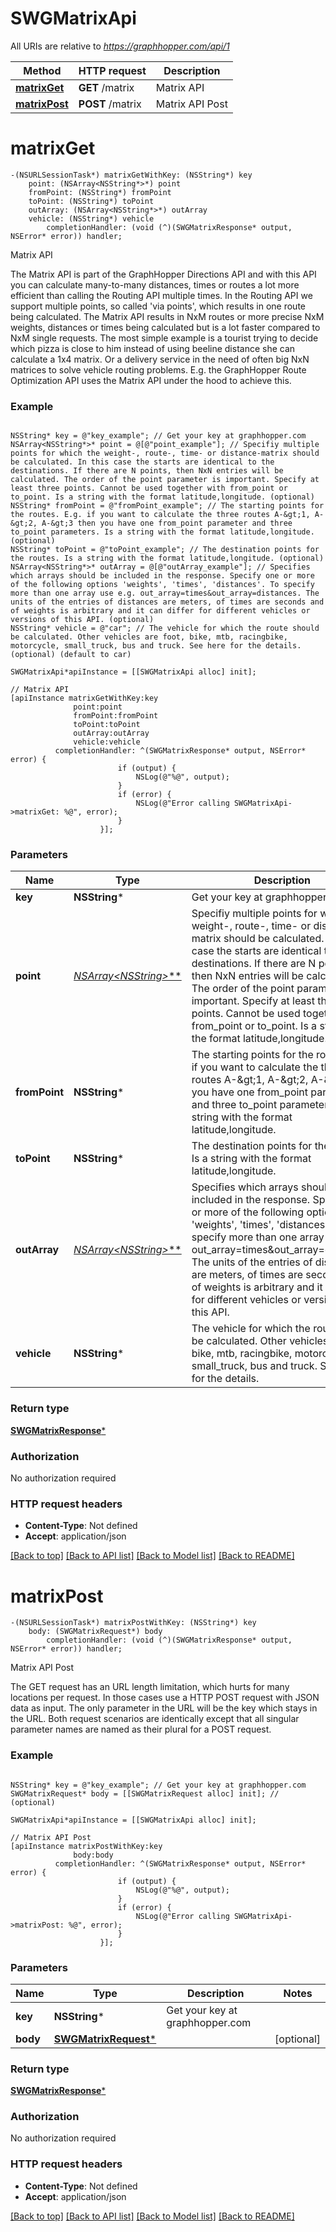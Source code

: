 # SWGMatrixApi

All URIs are relative to *https://graphhopper.com/api/1*

Method | HTTP request | Description
------------- | ------------- | -------------
[**matrixGet**](SWGMatrixApi.md#matrixget) | **GET** /matrix | Matrix API
[**matrixPost**](SWGMatrixApi.md#matrixpost) | **POST** /matrix | Matrix API Post


# **matrixGet**
```objc
-(NSURLSessionTask*) matrixGetWithKey: (NSString*) key
    point: (NSArray<NSString*>*) point
    fromPoint: (NSString*) fromPoint
    toPoint: (NSString*) toPoint
    outArray: (NSArray<NSString*>*) outArray
    vehicle: (NSString*) vehicle
        completionHandler: (void (^)(SWGMatrixResponse* output, NSError* error)) handler;
```

Matrix API

The Matrix API is part of the GraphHopper Directions API and with this API you can calculate many-to-many distances, times or routes a lot more efficient than calling the Routing API multiple times. In the Routing API we support multiple points, so called 'via points', which results in one route being calculated. The Matrix API results in NxM routes or more precise NxM weights, distances or times being calculated but is a lot faster compared to NxM single requests. The most simple example is a tourist trying to decide which pizza is close to him instead of using beeline distance she can calculate a 1x4 matrix. Or a delivery service in the need of often big NxN matrices to solve vehicle routing problems. E.g. the GraphHopper Route Optimization API uses the Matrix API under the hood to achieve this. 

### Example 
```objc

NSString* key = @"key_example"; // Get your key at graphhopper.com
NSArray<NSString*>* point = @[@"point_example"]; // Specifiy multiple points for which the weight-, route-, time- or distance-matrix should be calculated. In this case the starts are identical to the destinations. If there are N points, then NxN entries will be calculated. The order of the point parameter is important. Specify at least three points. Cannot be used together with from_point or to_point. Is a string with the format latitude,longitude. (optional)
NSString* fromPoint = @"fromPoint_example"; // The starting points for the routes. E.g. if you want to calculate the three routes A-&gt;1, A-&gt;2, A-&gt;3 then you have one from_point parameter and three to_point parameters. Is a string with the format latitude,longitude. (optional)
NSString* toPoint = @"toPoint_example"; // The destination points for the routes. Is a string with the format latitude,longitude. (optional)
NSArray<NSString*>* outArray = @[@"outArray_example"]; // Specifies which arrays should be included in the response. Specify one or more of the following options 'weights', 'times', 'distances'. To specify more than one array use e.g. out_array=times&out_array=distances. The units of the entries of distances are meters, of times are seconds and of weights is arbitrary and it can differ for different vehicles or versions of this API. (optional)
NSString* vehicle = @"car"; // The vehicle for which the route should be calculated. Other vehicles are foot, bike, mtb, racingbike, motorcycle, small_truck, bus and truck. See here for the details. (optional) (default to car)

SWGMatrixApi*apiInstance = [[SWGMatrixApi alloc] init];

// Matrix API
[apiInstance matrixGetWithKey:key
              point:point
              fromPoint:fromPoint
              toPoint:toPoint
              outArray:outArray
              vehicle:vehicle
          completionHandler: ^(SWGMatrixResponse* output, NSError* error) {
                        if (output) {
                            NSLog(@"%@", output);
                        }
                        if (error) {
                            NSLog(@"Error calling SWGMatrixApi->matrixGet: %@", error);
                        }
                    }];
```

### Parameters

Name | Type | Description  | Notes
------------- | ------------- | ------------- | -------------
 **key** | **NSString***| Get your key at graphhopper.com | 
 **point** | [**NSArray&lt;NSString*&gt;***](NSString*.md)| Specifiy multiple points for which the weight-, route-, time- or distance-matrix should be calculated. In this case the starts are identical to the destinations. If there are N points, then NxN entries will be calculated. The order of the point parameter is important. Specify at least three points. Cannot be used together with from_point or to_point. Is a string with the format latitude,longitude. | [optional] 
 **fromPoint** | **NSString***| The starting points for the routes. E.g. if you want to calculate the three routes A-&amp;gt;1, A-&amp;gt;2, A-&amp;gt;3 then you have one from_point parameter and three to_point parameters. Is a string with the format latitude,longitude. | [optional] 
 **toPoint** | **NSString***| The destination points for the routes. Is a string with the format latitude,longitude. | [optional] 
 **outArray** | [**NSArray&lt;NSString*&gt;***](NSString*.md)| Specifies which arrays should be included in the response. Specify one or more of the following options &#39;weights&#39;, &#39;times&#39;, &#39;distances&#39;. To specify more than one array use e.g. out_array&#x3D;times&amp;out_array&#x3D;distances. The units of the entries of distances are meters, of times are seconds and of weights is arbitrary and it can differ for different vehicles or versions of this API. | [optional] 
 **vehicle** | **NSString***| The vehicle for which the route should be calculated. Other vehicles are foot, bike, mtb, racingbike, motorcycle, small_truck, bus and truck. See here for the details. | [optional] [default to car]

### Return type

[**SWGMatrixResponse***](SWGMatrixResponse.md)

### Authorization

No authorization required

### HTTP request headers

 - **Content-Type**: Not defined
 - **Accept**: application/json

[[Back to top]](#) [[Back to API list]](../README.md#documentation-for-api-endpoints) [[Back to Model list]](../README.md#documentation-for-models) [[Back to README]](../README.md)

# **matrixPost**
```objc
-(NSURLSessionTask*) matrixPostWithKey: (NSString*) key
    body: (SWGMatrixRequest*) body
        completionHandler: (void (^)(SWGMatrixResponse* output, NSError* error)) handler;
```

Matrix API Post

The GET request has an URL length limitation, which hurts for many locations per request. In those cases use a HTTP POST request with JSON data as input. The only parameter in the URL will be the key which stays in the URL. Both request scenarios are identically except that all singular parameter names are named as their plural for a POST request. 

### Example 
```objc

NSString* key = @"key_example"; // Get your key at graphhopper.com
SWGMatrixRequest* body = [[SWGMatrixRequest alloc] init]; //  (optional)

SWGMatrixApi*apiInstance = [[SWGMatrixApi alloc] init];

// Matrix API Post
[apiInstance matrixPostWithKey:key
              body:body
          completionHandler: ^(SWGMatrixResponse* output, NSError* error) {
                        if (output) {
                            NSLog(@"%@", output);
                        }
                        if (error) {
                            NSLog(@"Error calling SWGMatrixApi->matrixPost: %@", error);
                        }
                    }];
```

### Parameters

Name | Type | Description  | Notes
------------- | ------------- | ------------- | -------------
 **key** | **NSString***| Get your key at graphhopper.com | 
 **body** | [**SWGMatrixRequest***](SWGMatrixRequest*.md)|  | [optional] 

### Return type

[**SWGMatrixResponse***](SWGMatrixResponse.md)

### Authorization

No authorization required

### HTTP request headers

 - **Content-Type**: Not defined
 - **Accept**: application/json

[[Back to top]](#) [[Back to API list]](../README.md#documentation-for-api-endpoints) [[Back to Model list]](../README.md#documentation-for-models) [[Back to README]](../README.md)

